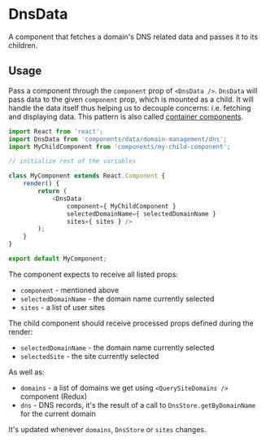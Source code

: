 DnsData
=======

A component that fetches a domain's DNS related data and passes it to its children.

## Usage

Pass a component through the `component` prop of `<DnsData />`. `DnsData` will pass data to the given `component` prop, which is mounted as a child.
It will handle the data itself thus helping us to decouple concerns: i.e. fetching and displaying data. This pattern is also called [container components](https://medium.com/@learnreact/container-components-c0e67432e005).

```js
import React from 'react';
import DnsData from 'components/data/domain-management/dns';
import MyChildComponent from 'components/my-child-component';

// initialize rest of the variables

class MyComponent extends React.Component {
	render() {
		return (
			<DnsData
				component={ MyChildComponent }
				selectedDomainName={ selectedDomainName }
				sites={ sites } />
		);
	}
}

export default MyComponent;
```

The component expects to receive all listed props:

* `component` - mentioned above
* `selectedDomainName` - the domain name currently selected 
* `sites` - a list of user sites 

The child component should receive processed props defined during the render:

* `selectedDomainName` - the domain name currently selected 
* `selectedSite` - the site currently selected  

As well as:

* `domains` - a list of domains we get using `<QuerySiteDomains />` component (Redux)
* `dns` - DNS records, it's the result of a call to `DnsStore.getByDomainName` for the current domain  

It's updated whenever `domains`, `DnsStore` or `sites` changes.
